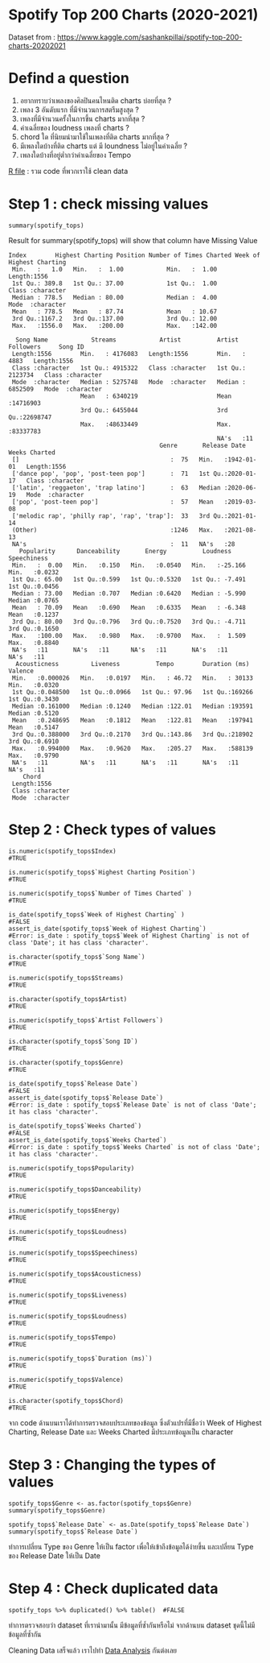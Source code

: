 # Spotify Top 200 Charts (2020-2021)

Dataset from : https://www.kaggle.com/sashankpillai/spotify-top-200-charts-20202021

# Defind a question
1. อยากทราบว่าเพลงของศิลปินคนไหนติด charts บ่อยที่สุด ?
2. เพลง 3 อันดับแรก ที่มีจำนวนการสตรีมสูงสุด ?
3. เพลงที่มีจำนวนครั้งในการขึ้น charts มากที่สุด ?
4. ค่าเฉลี่ยของ loudness เพลงที่ charts ?
5. chord ใด ที่นิยมนำมาใช้ในเพลงที่ติด charts มากที่สุด ?
6. มีเพลงใดบ้างที่ติด charts แต่ มี loundness ไม่อยู่ในค่าเฉลี่ย ?
7. เพลงใดบ้างที่อยู่ต่ำกว่าค่าเฉลี่ยของ Tempo

[R file](https://github.com/sit-2021-int214/001-Spotify-Top/blob/main/clean_data.R) : รวม code ที่พวกเราใช้ clean data
 
# Step 1 : check missing values

```{R}
summary(spotify_tops)
```

Result for summary(spotify_tops) will show that column have Missing Value
```{R}
Index        Highest Charting Position Number of Times Charted Week of Highest Charting
 Min.   :   1.0   Min.   :  1.00            Min.   :  1.00          Length:1556             
 1st Qu.: 389.8   1st Qu.: 37.00            1st Qu.:  1.00          Class :character        
 Median : 778.5   Median : 80.00            Median :  4.00          Mode  :character        
 Mean   : 778.5   Mean   : 87.74            Mean   : 10.67                                  
 3rd Qu.:1167.2   3rd Qu.:137.00            3rd Qu.: 12.00                                  
 Max.   :1556.0   Max.   :200.00            Max.   :142.00                                  
                                                                                            
  Song Name            Streams            Artist          Artist Followers     Song ID         
 Length:1556        Min.   : 4176083   Length:1556        Min.   :    4883   Length:1556       
 Class :character   1st Qu.: 4915322   Class :character   1st Qu.: 2123734   Class :character  
 Mode  :character   Median : 5275748   Mode  :character   Median : 6852509   Mode  :character  
                    Mean   : 6340219                      Mean   :14716903                     
                    3rd Qu.: 6455044                      3rd Qu.:22698747                     
                    Max.   :48633449                      Max.   :83337783                     
                                                          NA's   :11                           
                                          Genre       Release Date        Weeks Charted     
 []                                          :  75   Min.   :1942-01-01   Length:1556       
 ['dance pop', 'pop', 'post-teen pop']       :  71   1st Qu.:2020-01-17   Class :character  
 ['latin', 'reggaeton', 'trap latino']       :  63   Median :2020-06-19   Mode  :character  
 ['pop', 'post-teen pop']                    :  57   Mean   :2019-03-08                     
 ['melodic rap', 'philly rap', 'rap', 'trap']:  33   3rd Qu.:2021-01-14                     
 (Other)                                     :1246   Max.   :2021-08-13                     
 NA's                                        :  11   NA's   :28                             
   Popularity      Danceability       Energy          Loudness        Speechiness    
 Min.   :  0.00   Min.   :0.150   Min.   :0.0540   Min.   :-25.166   Min.   :0.0232  
 1st Qu.: 65.00   1st Qu.:0.599   1st Qu.:0.5320   1st Qu.: -7.491   1st Qu.:0.0456  
 Median : 73.00   Median :0.707   Median :0.6420   Median : -5.990   Median :0.0765  
 Mean   : 70.09   Mean   :0.690   Mean   :0.6335   Mean   : -6.348   Mean   :0.1237  
 3rd Qu.: 80.00   3rd Qu.:0.796   3rd Qu.:0.7520   3rd Qu.: -4.711   3rd Qu.:0.1650  
 Max.   :100.00   Max.   :0.980   Max.   :0.9700   Max.   :  1.509   Max.   :0.8840  
 NA's   :11       NA's   :11      NA's   :11       NA's   :11        NA's   :11      
  Acousticness         Liveness          Tempo        Duration (ms)       Valence      
 Min.   :0.000026   Min.   :0.0197   Min.   : 46.72   Min.   : 30133   Min.   :0.0320  
 1st Qu.:0.048500   1st Qu.:0.0966   1st Qu.: 97.96   1st Qu.:169266   1st Qu.:0.3430  
 Median :0.161000   Median :0.1240   Median :122.01   Median :193591   Median :0.5120  
 Mean   :0.248695   Mean   :0.1812   Mean   :122.81   Mean   :197941   Mean   :0.5147  
 3rd Qu.:0.388000   3rd Qu.:0.2170   3rd Qu.:143.86   3rd Qu.:218902   3rd Qu.:0.6910  
 Max.   :0.994000   Max.   :0.9620   Max.   :205.27   Max.   :588139   Max.   :0.9790  
 NA's   :11         NA's   :11       NA's   :11       NA's   :11       NA's   :11      
    Chord          
 Length:1556       
 Class :character  
 Mode  :character  
```
# Step 2 : Check types of values
```{R}
is.numeric(spotify_tops$Index)  
#TRUE

is.numeric(spotify_tops$`Highest Charting Position`)    
#TRUE

is.numeric(spotify_tops$`Number of Times Charted` )    
#TRUE

is_date(spotify_tops$`Week of Highest Charting` )    
#FALSE
assert_is_date(spotify_tops$`Week of Highest Charting`)
#Error: is_date : spotify_tops$`Week of Highest Charting` is not of class 'Date'; it has class 'character'.

is.character(spotify_tops$`Song Name`)   
#TRUE

is.numeric(spotify_tops$Streams) 
#TRUE

is.character(spotify_tops$Artist) 
#TRUE

is.numeric(spotify_tops$`Artist Followers`)
#TRUE

is.character(spotify_tops$`Song ID`)  
#TRUE

is.character(spotify_tops$Genre)  
#TRUE

is_date(spotify_tops$`Release Date`)  
#FALSE
assert_is_date(spotify_tops$`Release Date`)
#Error: is_date : spotify_tops$`Release Date` is not of class 'Date'; it has class 'character'.

is_date(spotify_tops$`Weeks Charted`)  
#FALSE
assert_is_date(spotify_tops$`Weeks Charted`)
#Error: is_date : spotify_tops$`Weeks Charted` is not of class 'Date'; it has class 'character'.

is.numeric(spotify_tops$Popularity)  
#TRUE

is.numeric(spotify_tops$Danceability)  
#TRUE

is.numeric(spotify_tops$Energy)  
#TRUE

is.numeric(spotify_tops$Loudness)  
#TRUE

is.numeric(spotify_tops$Speechiness)  
#TRUE

is.numeric(spotify_tops$Acousticness)  
#TRUE

is.numeric(spotify_tops$Liveness)  
#TRUE

is.numeric(spotify_tops$Loudness)  
#TRUE

is.numeric(spotify_tops$Tempo)  
#TRUE

is.numeric(spotify_tops$`Duration (ms)`)  
#TRUE

is.numeric(spotify_tops$Valence)  
#TRUE

is.character(spotify_tops$Chord)  
#TRUE
```
จาก code ด้านบนเราได้ทำการตรวจสอบประเภทของข้อมูล ซึ่งตัวแปรที่มีชื่อว่า Week of Highest Charting, Release Date และ Weeks Charted มีประเภทข้อมูลเป็น character 
# Step 3 : Changing the types of values
```{R}
spotify_tops$Genre <- as.factor(spotify_tops$Genre)
summary(spotify_tops$Genre)

spotify_tops$`Release Date` <- as.Date(spotify_tops$`Release Date`)
summary(spotify_tops$`Release Date`)
```
ทำการเปลี่ยน Type ของ Genre ให้เป็น factor เพื่อให้เข้าถึงข้อมูลได้ง่ายขึ้น และเปลี่ยน Type ของ Release Date ให้เป็น Date 

# Step 4 : Check duplicated data
```{R}
spotify_tops %>% duplicated() %>% table()  #FALSE
```
ทำการตรวจสอบว่า dataset ที่เรานำมานั้น มีข้อมูลที่ซ้ำกันหรือไม่ จากด้านบน dataset ชุดนี้ไม่มีข้อมูลที่ซ้ำกัน

Cleaning Data เสร็จแล้ว เราไปทำ [Data Analysis](https://github.com/sit-2021-int214/001-Spotify-Top/blob/main/answer_question.md) กันต่อเลย
